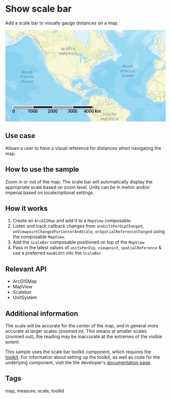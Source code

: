 # Show scale bar

Add a scale bar to visually gauge distances on a map.

![Image of show scale bar](show-scale-bar.png)

## Use case

Allows a user to have a visual reference for distances when navigating the map.

## How to use the sample

Zoom in or out of the map. The scale bar will automatically display the appropriate scale based on zoom level. Units can be in metric and/or imperial based on locale/optional settings.

## How it works

1. Create an `ArcGISMap` and add it to a `MapView` composable.
2. Listen and track callback changes from `onUnitsPerDipChanged`, `onViewpointChangedForCenterAndScale`, `onSpatialReferenceChanged` using the composable `MapView`.
3. Add the `ScaleBar` composable positioned on top of the `MapView`
4. Pass in the latest values of `unitsPerDip`, `viewpoint`, `spatialReference` & use a preferred `maxWidth` into the `ScaleBar`.

## Relevant API

* ArcGISMap
* MapView
* Scalebar
* UnitSystem

## Additional information

The scale will be accurate for the center of the map, and in general more accurate at larger scales (zoomed in). This means at smaller scales (zoomed out), the reading may be inaccurate at the extremes of the visible extent.

This sample uses the scale bar toolkit component, which requires the [toolkit](https://github.com/Esri/arcgis-maps-sdk-kotlin-toolkit). For information about setting up the toolkit, as well as code for the underlying component, visit the the developer's [documentation page](https://developers.arcgis.com/kotlin/toolkit/).

## Tags

map, measure, scale, toolkit
